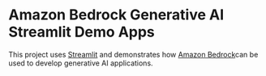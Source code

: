 # Amazon Bedrock Generative AI Streamlit Demo Apps

This project uses [Streamlit](https://streamlit.io/) and demonstrates how [Amazon Bedrock](https://aws.amazon.com/bedrock/)can be used to develop generative AI applications.